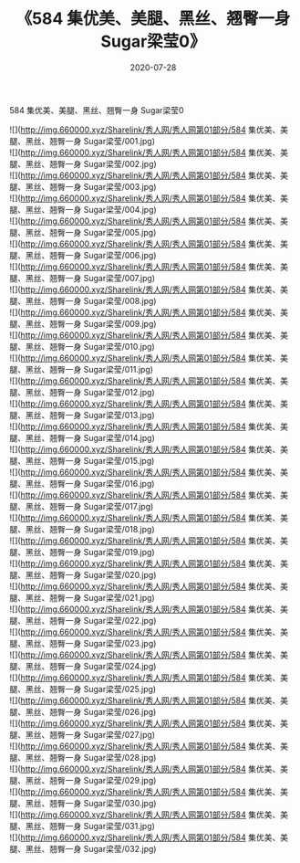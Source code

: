 ﻿---
layout: post
title:  《584 集优美、美腿、黑丝、翘臀一身 Sugar梁莹0》
date:   2020-07-28
img: http://img.660000.xyz/Sharelink/秀人网/秀人网第01部分/584 集优美、美腿、黑丝、翘臀一身 Sugar梁莹0/000.jpg
categories: [美女, 清纯, 唯美]
---

584 集优美、美腿、黑丝、翘臀一身 Sugar梁莹0

  ![](http://img.660000.xyz/Sharelink/秀人网/秀人网第01部分/584 集优美、美腿、黑丝、翘臀一身 Sugar梁莹/001.jpg) <br> ![](http://img.660000.xyz/Sharelink/秀人网/秀人网第01部分/584 集优美、美腿、黑丝、翘臀一身 Sugar梁莹/002.jpg) <br> ![](http://img.660000.xyz/Sharelink/秀人网/秀人网第01部分/584 集优美、美腿、黑丝、翘臀一身 Sugar梁莹/003.jpg) <br> ![](http://img.660000.xyz/Sharelink/秀人网/秀人网第01部分/584 集优美、美腿、黑丝、翘臀一身 Sugar梁莹/004.jpg) <br> ![](http://img.660000.xyz/Sharelink/秀人网/秀人网第01部分/584 集优美、美腿、黑丝、翘臀一身 Sugar梁莹/005.jpg) <br> ![](http://img.660000.xyz/Sharelink/秀人网/秀人网第01部分/584 集优美、美腿、黑丝、翘臀一身 Sugar梁莹/006.jpg) <br> ![](http://img.660000.xyz/Sharelink/秀人网/秀人网第01部分/584 集优美、美腿、黑丝、翘臀一身 Sugar梁莹/007.jpg) <br> ![](http://img.660000.xyz/Sharelink/秀人网/秀人网第01部分/584 集优美、美腿、黑丝、翘臀一身 Sugar梁莹/008.jpg) <br> ![](http://img.660000.xyz/Sharelink/秀人网/秀人网第01部分/584 集优美、美腿、黑丝、翘臀一身 Sugar梁莹/009.jpg) <br> ![](http://img.660000.xyz/Sharelink/秀人网/秀人网第01部分/584 集优美、美腿、黑丝、翘臀一身 Sugar梁莹/010.jpg) <br> ![](http://img.660000.xyz/Sharelink/秀人网/秀人网第01部分/584 集优美、美腿、黑丝、翘臀一身 Sugar梁莹/011.jpg) <br> ![](http://img.660000.xyz/Sharelink/秀人网/秀人网第01部分/584 集优美、美腿、黑丝、翘臀一身 Sugar梁莹/012.jpg) <br> ![](http://img.660000.xyz/Sharelink/秀人网/秀人网第01部分/584 集优美、美腿、黑丝、翘臀一身 Sugar梁莹/013.jpg) <br> ![](http://img.660000.xyz/Sharelink/秀人网/秀人网第01部分/584 集优美、美腿、黑丝、翘臀一身 Sugar梁莹/014.jpg) <br> ![](http://img.660000.xyz/Sharelink/秀人网/秀人网第01部分/584 集优美、美腿、黑丝、翘臀一身 Sugar梁莹/015.jpg) <br> ![](http://img.660000.xyz/Sharelink/秀人网/秀人网第01部分/584 集优美、美腿、黑丝、翘臀一身 Sugar梁莹/016.jpg) <br> ![](http://img.660000.xyz/Sharelink/秀人网/秀人网第01部分/584 集优美、美腿、黑丝、翘臀一身 Sugar梁莹/017.jpg) <br> ![](http://img.660000.xyz/Sharelink/秀人网/秀人网第01部分/584 集优美、美腿、黑丝、翘臀一身 Sugar梁莹/018.jpg) <br> ![](http://img.660000.xyz/Sharelink/秀人网/秀人网第01部分/584 集优美、美腿、黑丝、翘臀一身 Sugar梁莹/019.jpg) <br> ![](http://img.660000.xyz/Sharelink/秀人网/秀人网第01部分/584 集优美、美腿、黑丝、翘臀一身 Sugar梁莹/020.jpg) <br> ![](http://img.660000.xyz/Sharelink/秀人网/秀人网第01部分/584 集优美、美腿、黑丝、翘臀一身 Sugar梁莹/021.jpg) <br> ![](http://img.660000.xyz/Sharelink/秀人网/秀人网第01部分/584 集优美、美腿、黑丝、翘臀一身 Sugar梁莹/022.jpg) <br> ![](http://img.660000.xyz/Sharelink/秀人网/秀人网第01部分/584 集优美、美腿、黑丝、翘臀一身 Sugar梁莹/023.jpg) <br> ![](http://img.660000.xyz/Sharelink/秀人网/秀人网第01部分/584 集优美、美腿、黑丝、翘臀一身 Sugar梁莹/024.jpg) <br> ![](http://img.660000.xyz/Sharelink/秀人网/秀人网第01部分/584 集优美、美腿、黑丝、翘臀一身 Sugar梁莹/025.jpg) <br> ![](http://img.660000.xyz/Sharelink/秀人网/秀人网第01部分/584 集优美、美腿、黑丝、翘臀一身 Sugar梁莹/026.jpg) <br> ![](http://img.660000.xyz/Sharelink/秀人网/秀人网第01部分/584 集优美、美腿、黑丝、翘臀一身 Sugar梁莹/027.jpg) <br> ![](http://img.660000.xyz/Sharelink/秀人网/秀人网第01部分/584 集优美、美腿、黑丝、翘臀一身 Sugar梁莹/028.jpg) <br> ![](http://img.660000.xyz/Sharelink/秀人网/秀人网第01部分/584 集优美、美腿、黑丝、翘臀一身 Sugar梁莹/029.jpg) <br> ![](http://img.660000.xyz/Sharelink/秀人网/秀人网第01部分/584 集优美、美腿、黑丝、翘臀一身 Sugar梁莹/030.jpg) <br> ![](http://img.660000.xyz/Sharelink/秀人网/秀人网第01部分/584 集优美、美腿、黑丝、翘臀一身 Sugar梁莹/031.jpg) <br> ![](http://img.660000.xyz/Sharelink/秀人网/秀人网第01部分/584 集优美、美腿、黑丝、翘臀一身 Sugar梁莹/032.jpg) <br>